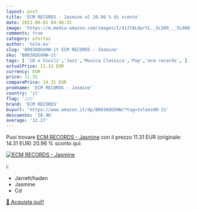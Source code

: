 ```yaml
---
layout: post
title: 'ECM RECORDS - Jasmine al 20.96 % di sconto'
date: 2021-06-01 04:46:31
image: 'https://m.media-amazon.com/images/I/41Jl0L4prYL._SL500_._SL400_.jpg'
comments: true
category: ofertas
author: 'tole.es'
slug: 'B0038QGXHW-it ECM RECORDS - Jasmine'
sku: 'B0038QGXHW-it'
tags: [ 'CD e Vinili','Jazz','Musica Classica','Pop','ecm records', ]
actualPrice: 11.31 EUR
currency: EUR
price: 11.31
comparePrice: 14.31 EUR
prodname: 'ECM RECORDS - Jasmine'
country: 'it'
flag: '🇮🇹'
brand: 'ECM RECORDS'
buyurl: 'https://www.amazon.it/dp/B0038QGXHW/?tag=tolees00-21'
descuento: '20.96'
average: '12.27'
---
```


Puoi trovare [ECM RECORDS - Jasmine](https://www.amazon.it/dp/B0038QGXHW/?tag=tolees00-21) con il prezzo 11.31 EUR (originale: 14.31 EUR) 20.96 % sconto qui:

[![ECM RECORDS - Jasmine](https://m.media-amazon.com/images/I/41Jl0L4prYL._SL500_._SL400_.jpg)](https://www.amazon.it/dp/B0038QGXHW/?tag=tolees00-21)

ℹ️:

- Jarrett/haden
- Jasmine
- Cd

[🛒 Acquista qui!!](https://www.amazon.it/dp/B0038QGXHW/?tag=tolees00-21)
